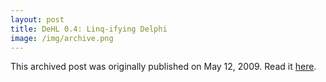```yaml
---
layout: post
title: DeHL 0.4: Linq-ifying Delphi
image: /img/archive.png
---
```

This archived post was originally published on May 12, 2009. Read it [here](/alex.ciobanu.org/index85b3.html).
